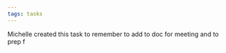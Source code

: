 ```yaml
---
tags: tasks
---
```

Michelle created this task to remember to add to doc for meeting and to prep f

 